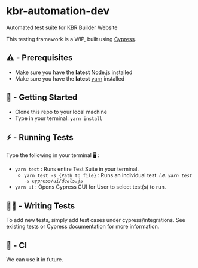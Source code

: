 # kbr-automation-dev

Automated test suite for KBR Builder Website

This testing framework is a WIP, built using [Cypress](https://www.cypress.io).

## ⚠️ - Prerequisites
- Make sure you have the **latest** [Node.js](https://nodejs.org/en/download/) installed
- Make sure you have the **latest** [yarn](https://classic.yarnpkg.com/en/docs/install) installed

## 🏹 - Getting Started
- Clone this repo to your local machine
- Type in your terminal: `yarn install`

## ⚡ - Running Tests
Type the following in your terminal 🖥️ :
* `yarn test` : Runs entire Test Suite in your terminal.
  * `yarn test -s {Path to file}` : Runs an individual test.  _i.e. `yarn test -s cypress/ui/deals.js`_ 
* `yarn ui` : Opens Cypress GUI for User to select test(s) to run.

## ✍🏽 - Writing Tests

To add new tests, simply add test cases under cypress/integrations. See existing tests or Cypress documentation for more information.

## 🤖 - CI

 We can use it in future.
 